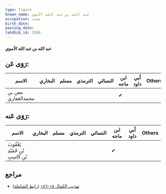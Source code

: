 ```yaml
---
type: figure
known_name: عبد الله بن عبد الله الأموي
occupation: محدث
birth_date:
passing_date:
tahdhib_id: 3368
---
```

##### عبد الله بن عبد الله الأموي

## رَوَى عَن:
| الاسم              | البخاري | مسلم | الترمذي | النسائي | ابن ماجه | أبي داود | Others |
| ------------------ | ------- | ---- | ------- | ------- | -------- | -------- | ------ |
| معن بن محمدالغفاري |         |      |         |         | ✔        |          |        |
## رَوَى عَنه:
| الاسم                                | البخاري | مسلم | الترمذي | النسائي | ابن ماجه | أبي داود | Others |
| ------------------------------------ | ------- | ---- | ------- | ------- | -------- | -------- | ------ |
| يَعْقُوبَ بْنِ حُمَيْدِ بْنِ كَاسِبٍ |         |      |         |         | ✔        |          |        |
## مراجع
- [تهذيب الكمال ١٥-١٨٦](obsidian://open?vault=Tahdhib-al-Kamal&file=Figures/٣٣٦٨-عبد%20الله%20بن%20عبد%20الله%20الأموي) ([رابط الشاملة](https://shamela.ws/book/3722/7670))